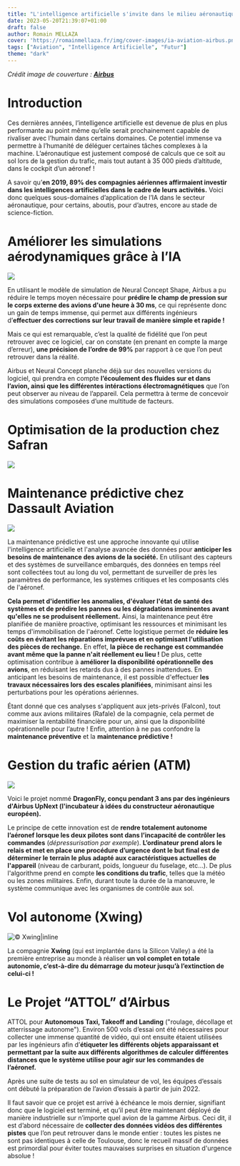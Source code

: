```yaml
---
title: "L'intelligence artificielle s'invite dans le milieu aéronautique"
date: 2023-05-20T21:39:07+01:00
draft: false
author: Romain MELLAZA
cover: 'https://romainmellaza.fr/img/cover-images/ia-aviation-airbus.png'
tags: ["Aviation", "Intelligence Artificielle", "Futur"]
theme: "dark"
---
```

*Crédit image de couverture : [**Airbus**](https://www.airbus.com/fr)*

# Introduction
Ces dernières années, l’intelligence artificielle est devenue de plus en plus performante au point même qu’elle serait prochainement capable de rivaliser avec l’humain dans certains domaines. Ce potentiel immense va permettre à l’humanité de déléguer certaines tâches complexes à la machine. L’aéronautique est justement composé de calculs que ce soit au sol lors de la gestion du trafic, mais tout autant à 35 000 pieds d’altitude, dans le cockpit d’un aéronef !

A savoir qu’**en 2019, 89% des compagnies aériennes affirmaient investir dans les intelligences artificielles dans le cadre de leurs activités.** Voici donc quelques sous-domaines d’application de l’IA dans le secteur aéronautique, pour certains, aboutis, pour d’autres, encore au stade de science-fiction.

# Améliorer les simulations aérodynamiques grâce à l’IA
![](https://romainmellaza.fr/img/ia-aviation/Conception.jpg)

En utilisant le modèle de simulation de Neural Concept Shape, Airbus a pu réduire le temps moyen nécessaire pour **prédire le champ de pression sur le corps externe des avions d'une heure à 30 ms**, ce qui représente donc un gain de temps immense, qui permet aux différents ingénieurs d’**effectuer des corrections sur leur travail de manière simple et rapide !**

Mais ce qui est remarquable, c’est la qualité de fidélité que l’on peut retrouver avec ce logiciel, car on constate (en prenant en compte la marge d’erreur), **une précision de l’ordre de 99%** par rapport à ce que l’on peut retrouver dans la réalité.

Airbus et Neural Concept planche déjà sur des nouvelles versions du logiciel, qui prendra en compte **l’écoulement des fluides sur et dans l’avion, ainsi que les différentes intéractions électromagnétiques** que l’on peut observer au niveau de l’appareil. Cela permettra à terme de concevoir des simulations composées d’une multitude de facteurs.

# Optimisation de la production chez Safran
![](https://romainmellaza.fr/img/ia-aviation/Production.jpg)

# Maintenance prédictive chez Dassault Aviation
![](https://romainmellaza.fr/img/ia-aviation/Maintenance.jpg)

La maintenance prédictive est une approche innovante qui utilise l'intelligence artificielle et l'analyse avancée des données pour **anticiper les besoins de maintenance des avions de la société.** En utilisant des capteurs et des systèmes de surveillance embarqués, des données en temps réel sont collectées tout au long du vol, permettant de surveiller de près les paramètres de performance, les systèmes critiques et les composants clés de l'aéronef.

**Cela permet d'identifier les anomalies, d'évaluer l'état de santé des systèmes et de prédire les pannes ou les dégradations imminentes avant qu'elles ne se produisent réellement.** Ainsi, la maintenance peut être planifiée de manière proactive, optimisant les ressources et minimisant les temps d'immobilisation de l'aéronef. Cette logistique permet de **réduire les coûts en évitant les réparations imprévues et en optimisant l'utilisation des pièces de rechange.** En effet, **la pièce de rechange est commandée avant même que la panne n'ait réellement eu lieu !** De plus, cette optimisation contribue à **améliorer la disponibilité opérationnelle des avions**, en réduisant les retards dus à des pannes inattendues. En anticipant les besoins de maintenance, il est possible d'effectuer **les travaux nécessaires lors des escales planifiées**, minimisant ainsi les perturbations pour les opérations aériennes.

Étant donné que ces analyses s'appliquent aux jets-privés (Falcon), tout comme aux avions militaires (Rafale) de la compagnie, cela permet de maximiser la rentabilité financière pour un, ainsi que la disponibilité opérationnelle pour l’autre !
Enfin, attention à ne pas confondre la **maintenance préventive** et la **maintenance prédictive !**

# Gestion du trafic aérien (ATM)
![](https://romainmellaza.fr/img/ia-aviation/ATM-fuel.jpg)

Voici le projet nommé **DragonFly, conçu pendant 3 ans par des ingénieurs d'Airbus UpNext (l'incubateur à idées du constructeur aéronautique européen).**

Le principe de cette innovation est de **rendre totalement autonome l’aéronef lorsque les deux pilotes sont dans l’incapacité de contrôler les commandes** (*dépressurisation par exemple*). **L’ordinateur prend alors le relais et met en place une procédure d’urgence dont le but final est de déterminer le terrain le plus adapté aux caractéristiques actuelles de l'appareil** (niveau de carburant, poids, longueur du fuselage, etc…). De plus l'algorithme prend en compte **les conditions du trafic**, telles que la météo ou les zones militaires. Enfin, durant toute la durée de la manœuvre, le système communique avec les organismes de contrôle aux sol.

# Vol autonome (Xwing)
![© Xwing|inline](https://romainmellaza.fr/img/ia-aviation/xwing.png)

La compagnie **Xwing** (qui est implantée dans la Silicon Valley) a été la première entreprise au monde à réaliser **un vol complet en totale autonomie, c’est-à-dire du démarrage du moteur jusqu’à l’extinction de celui-ci !**

# Le Projet “ATTOL” d’Airbus
ATTOL pour **Autonomous Taxi, Takeoff and Landing** ("roulage, décollage et atterrissage autonome").
Environ 500 vols d’essai ont été nécessaires pour collecter une immense quantité de vidéo, qui ont ensuite étaient utilisées par les ingénieurs afin d’**étiqueter les différents objets apparaissant et permettant par la suite aux différents algorithmes de calculer différentes distances que le système utilise pour agir sur les commandes de l’aéronef.**

Après une suite de tests au sol en simulateur de vol, les équipes d’essais ont débuté la préparation de l’avion d’essais à partir de juin 2022.

Il faut savoir que ce projet est arrivé à échéance le mois dernier, signifiant donc que le logiciel est terminé, et qu’il peut être maintenant déployé de manière industrielle sur n’importe quel avion de la gamme Airbus. Ceci dit, il est d’abord nécessaire de **collecter des données vidéos des différentes pistes** que l’on peut retrouver dans le monde entier : toutes les pistes ne sont pas identiques à celle de Toulouse, donc le recueil massif de données est primordial pour éviter toutes mauvaises surprises en situation d'urgence absolue !